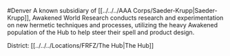 #Denver 
A known subsidiary of [[../../../AAA Corps/Saeder-Krupp|Saeder-Krupp]], Awakened World Research conducts research and experimentation on new hermetic techniques and processes, utilizing the heavy Awakened population of the Hub to help steer their spell and product design.

District: [[../../../Locations/FRFZ/The Hub|The Hub]]
